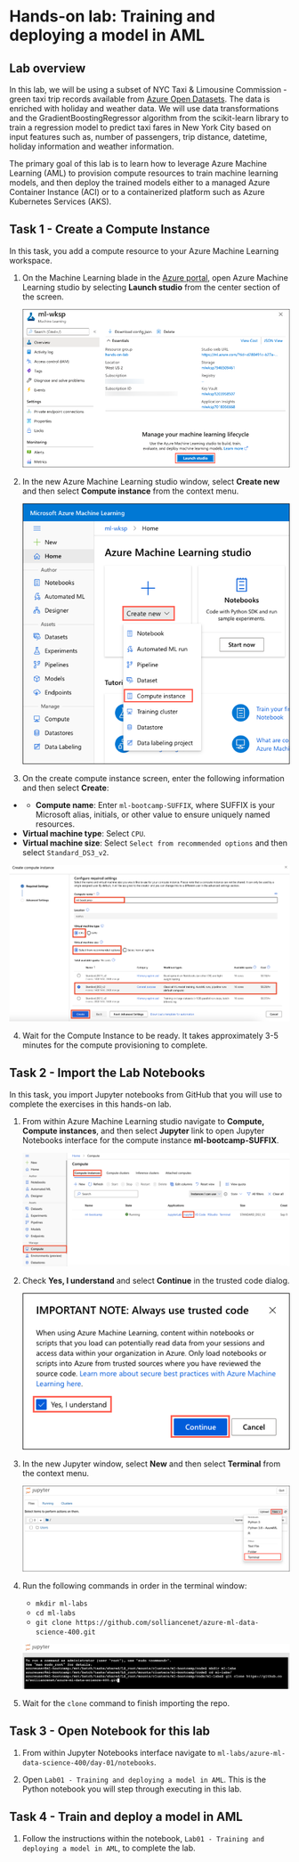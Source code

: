 # Hands-on lab: Training and deploying a model in AML

## Lab overview

In this lab, we will be using a subset of NYC Taxi & Limousine Commission - green taxi trip records available from [Azure Open Datasets](https://azure.microsoft.com/en-us/services/open-datasets/). The data is enriched with holiday and weather data. We will use data transformations and the GradientBoostingRegressor algorithm from the scikit-learn library to train a regression model to predict taxi fares in New York City based on input features such as, number of passengers, trip distance, datetime, holiday information and weather information.

The primary goal of this lab is to learn how to leverage Azure Machine Learning (AML) to provision compute resources to train machine learning models, and then deploy the trained models either to a managed Azure Container Instance (ACI) or to a containerized platform such as Azure Kubernetes Services (AKS).

## Task 1 - Create a Compute Instance

In this task, you add a compute resource to your Azure Machine Learning workspace.

1. On the Machine Learning blade in the [Azure portal](https://portal.azure.com/), open Azure Machine Learning studio by selecting **Launch studio** from the center section of the screen.

   ![The Launch studio button is highlighted on the Machine Learning blade.](media/machine-learning-launch-studio.png "Launch Azure Machine Learning studio")

2. In the new Azure Machine Learning studio window, select **Create new** and then select **Compute instance** from the context menu.

   ![Within Azure Machine Learning studio, Create new is selected and highlighted, and Compute instance is highlighted in the context menu.](media/machine-learning-studio-create-new-compute-instance.png "Create new compute instance")

3. On the create compute instance screen, enter the following information and then select **Create**:

  - - **Compute name**: Enter `ml-bootcamp-SUFFIX`, where SUFFIX is your Microsoft alias, initials, or other value to ensure uniquely named resources.
   - **Virtual machine type**: Select `CPU`.
   - **Virtual machine size**: Select `Select from recommended options` and then select `Standard_DS3_v2`.

   ![On the create compute instance dialog, CPU is selected for the virtual machine type. Select from recommended options is selected under virtual machine size, and Standard_DS3_v2 is selected and highlighted in the recommended virtual machine sizes.](media/machine-learning-studio-create-compute-instance-select-virtual-machine.png "Create Compute Instance")

4. Wait for the Compute Instance to be ready. It takes approximately 3-5 minutes for the compute provisioning to complete.

## Task 2 - Import the Lab Notebooks

In this task, you import Jupyter notebooks from GitHub that you will use to complete the exercises in this hands-on lab.

1. From within Azure Machine Learning studio navigate to **Compute, Compute instances**, and then select **Jupyter** link to open Jupyter Notebooks interface for the compute instance **ml-bootcamp-SUFFIX**.

   ![The Jupyter link is highlighted next to the ml-bootcamp-SUFFIX compute instance.](media/ml-workspace-compute-instances.png "Compute instances")

2. Check **Yes, I understand** and select **Continue** in the trusted code dialog.

   ![In the Always use trusted code dialog, Yes, I understand is checked, and the continue button is highlighted.](media/trusted-code-dialog.png "Always use trusted code")

3. In the new Jupyter window, select **New** and then select **Terminal** from the context menu.

   ![In the Jupyter notebooks interface, the New dropdown is selected, and Terminal is highlighted in the context menu.](media/jupyter-new-terminal.png "Open new terminal window")
  
4. Run the following commands in order in the terminal window:

   - `mkdir ml-labs`
   - `cd ml-labs`
   - `git clone https://github.com/solliancenet/azure-ml-data-science-400.git`

   ![In the Jupyter terminal window, the commands listed above are displayed.](media/jupyter-terminal.png "Import repository")

5. Wait for the `clone` command to finish importing the repo.

## Task 3 - Open Notebook for this lab

1. From within Jupyter Notebooks interface navigate to `ml-labs/azure-ml-data-science-400/day-01/notebooks`.

1. Open `Lab01 - Training and deploying a model in AML`. This is the Python notebook you will step through executing in this lab.

## Task 4 - Train and deploy a model in AML

1. Follow the instructions within the notebook, `Lab01 - Training and deploying a model in AML`, to complete the lab.
